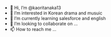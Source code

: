 - 👋 Hi, I’m @kaoritanaka13
- 👀 I’m interested in Korean drama and musuic
- 🌱 I’m currently learning salesforce and english
- 💞️ I’m looking to collaborate on ...
- 📫 How to reach me ...

<!---
kaoritanaka13/kaoritanaka13 is a ✨ special ✨ repository because its `README.md` (this file) appears on your GitHub profile.
You can click the Preview link to take a look at your changes.
--->
